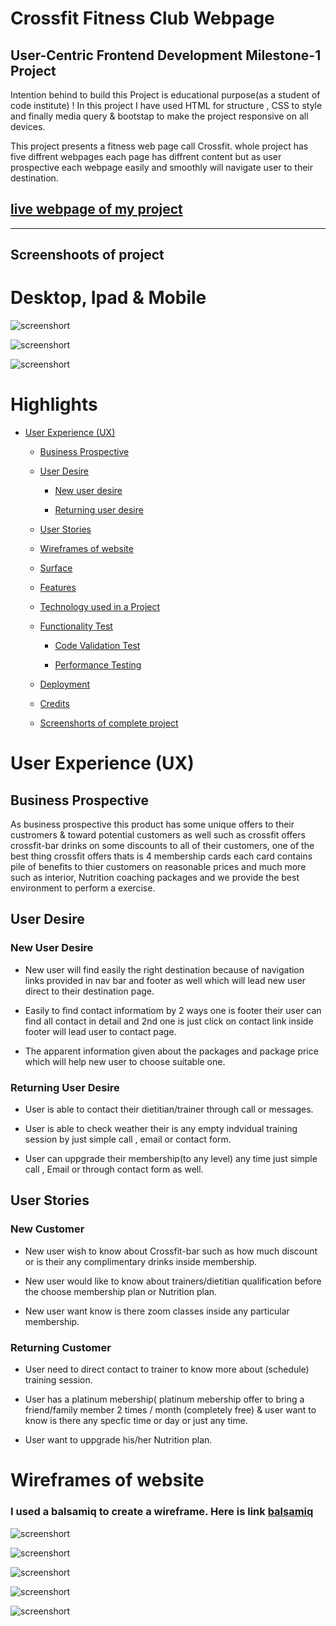 # Crossfit Fitness Club Webpage

## User-Centric Frontend Development Milestone-1 Project

Intention behind to build this Project is educational purpose(as a student of code institute) ! In this project I have used HTML for structure , CSS to style and finally media query & bootstap to make the project 
responsive on all devices. 

This project presents a fitness web page call Crossfit. whole project has five diffrent webpages each page has diffrent content but as user prospective 
each webpage  easily and smoothly will navigate user to their destination.

 ## [live webpage of my project ]( https://jas-sin82.github.io/milestone-project-1/)

 ---

## Screenshoots of project 

# Desktop, Ipad & Mobile
  

![screenshort](mock-images/desktop.png)

![screenshort](mock-images/ipad.png)

![screenshort](mock-images/mobile.png)


 # Highlights

 * [User Experience (UX)](#User-experience-UX)
  
    * [Business Prospective](#business-prospective)
    
    * [User Desire](#user-desire)
      
       * [New user desire ](new-user-desire)
       
       * [Returning user desire](returning-user-desire)

    * [User Stories](#user-stories)

    * [Wireframes of website](#wireframes-of-website)

    * [Surface](#surface)

    * [Features](#features)

    * [Technology used in a Project](#technology-used-in-a-Project)

    * [ Functionality Test ](#functionality-test)
           
        * [Code Validation Test](#Code-validation-test)

        * [ Performance Testing ](#performance-testing)

    * [Deployment](#Deployment)    

    * [Credits](#credits)

    * [Screenshorts of complete project](#screenshorts-of-complete-project)

       

 # User Experience (UX)

 ## Business Prospective

  As business prospective this product has some unique offers to their custromers & toward potential customers as well such as crossfit offers crossfit-bar drinks 
  on some discounts to all of their customers, one of the best thing crossfit offers thats is  4 membership cards each card contains pile of benefits to thier customers on 
  reasonable prices and much more such as interior, Nutrition coaching packages and we provide the best environment to perform a exercise.

## User Desire

### New User Desire

   * New user will find easily the right destination because of navigation links provided in  nav bar  and footer as well which will lead new 
     user direct to their destination page.

   * Easily to find contact informatiom by 2 ways one is footer their user can find all contact  in detail and  2nd one is just click on contact link inside footer will lead 
     user to contact page.

   *  The apparent information given about the packages and package price which will help new user to choose suitable one.

 ###   Returning User Desire

   *  User is able to contact their dietitian/trainer through call or messages.

   *  User is able to check weather their is any empty indvidual training session by just simple call , email or contact form.

   *  User can uppgrade their membership(to any level) any time just simple call , Email or through contact form as well.


## User Stories  

### New Customer 

   *  New user wish to know about Crossfit-bar such as how much discount or is their any complimentary drinks inside membership.

   *  New user would like to  know about trainers/dietitian qualification before the choose membership plan or Nutrition plan.

   *  New user want know is there zoom classes inside any particular membership.

### Returning Customer  

   * User need to direct contact to trainer to know more about (schedule) training session.

   *  User has a platinum mebership( platinum mebership offer to bring a friend/family member 2 times / month (completely free) & user want to know 
      is there any specfic time or day or just any time.   

   *  User want to uppgrade his/her Nutrition plan. 


# Wireframes of website

 ### I used a balsamiq to create a wireframe. Here is link [balsamiq](https://www.balsamiq.com/)
 
 
![screenshort](mock-images/home-page.png)
    
![screenshort](mock-images/membership-page.png)

![screenshort](mock-images/nutrition-page.png)

![screenshort](mock-images/about-page.png)

![screenshort](mock-images/contact-page.png)







